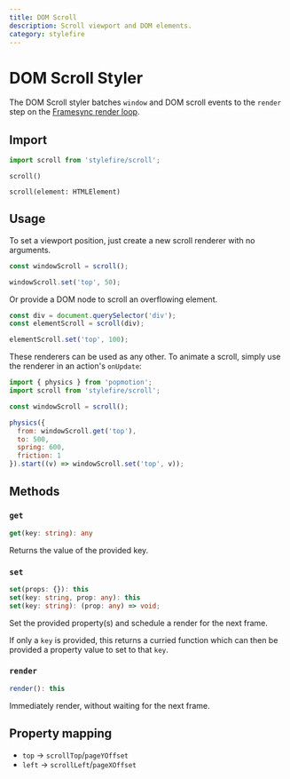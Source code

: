 ```yaml
---
title: DOM Scroll
description: Scroll viewport and DOM elements.
category: stylefire
---
```


# DOM Scroll Styler

The DOM Scroll styler batches `window` and DOM scroll events to the `render` step on the [Framesync render loop](/api/framesync).

## Import

```javascript
import scroll from 'stylefire/scroll';
```

`scroll()`

`scroll(element: HTMLElement)`

## Usage

To set a viewport position, just create a new scroll renderer with no arguments.

```javascript
const windowScroll = scroll();

windowScroll.set('top', 50);
```

Or provide a DOM node to scroll an overflowing element.

```javascript
const div = document.querySelector('div');
const elementScroll = scroll(div);

elementScroll.set('top', 100);
```

These renderers can be used as any other. To animate a scroll, simply use the renderer in an action's `onUpdate`:

```javascript
import { physics } from 'popmotion';
import scroll from 'stylefire/scroll';

const windowScroll = scroll();

physics({
  from: windowScroll.get('top'),
  to: 500,
  spring: 600,
  friction: 1
}).start((v) => windowScroll.set('top', v));
```

## Methods

### `get`

```typescript
get(key: string): any
```

Returns the value of the provided key.

### `set`

```typescript
set(props: {}): this
set(key: string, prop: any): this
set(key: string): (prop: any) => void;
```

Set the provided property(s) and schedule a render for the next frame.

If only a `key` is provided, this returns a curried function which can then be provided a property value to set to that `key`.

### `render`

```typescript
render(): this
```

Immediately render, without waiting for the next frame.

## Property mapping
- `top` -> `scrollTop`/`pageYOffset`
- `left` -> `scrollLeft`/`pageXOffset`